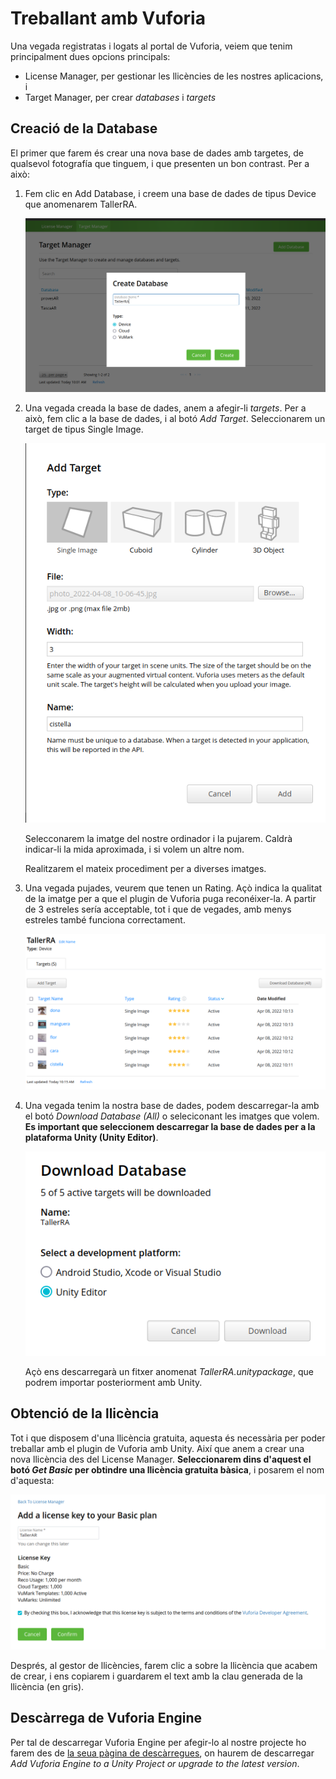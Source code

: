 # Treballant amb Vuforia

Una vegada registratas i logats al portal de Vuforia, veiem que tenim principalment dues opcions principals:

* License Manager, per gestionar les llicències de les nostres aplicacions, i
* Target Manager, per crear *databases* i *targets*


## Creació de la Database

El primer que farem és crear una nova base de dades amb targetes, de qualsevol fotografía que tinguem, i que presenten un bon contrast. Per a això:

1. Fem clic en Add Database, i creem una base de dades de tipus Device que anomenarem TallerRA.

    ![](img/creteDatabase.png)

2. Una vegada creada la base de dades, anem a afegir-li *targets*. Per a això, fem clic a la base de dades, i al botó *Add Target*. Seleccionarem un target de tipus Single Image.

    ![](img/addTarget.png)

    Selecconarem la imatge del nostre ordinador i la pujarem. Caldrà indicar-li la mida aproximada, i si volem un altre nom.

    Realitzarem el mateix procediment per a diverses imatges.

3.  Una vegada pujades, veurem que tenen un Rating. Açò indica la qualitat de la imatge per a que el plugin de Vuforia puga reconéixer-la. A partir de 3 estreles sería acceptable, tot i que de vegades, amb menys estreles també funciona correctament.

    ![](img/rating.png)

4. Una vegada tenim la nostra base de dades, podem descarregar-la amb el botó *Download Database (All)* o seleciconant les imatges que volem. **Es important que seleccionem descarregar la base de dades per a la plataforma Unity (Unity Editor)**.

    ![](img/download.png)

    Açò ens descarregarà un fitxer anomenat *TallerRA.unitypackage*, que podrem importar posteriorment amb Unity.


## Obtenció de la llicència

Tot i que disposem d'una llicència gratuita, aquesta és necessària per poder treballar amb el plugin de Vuforia amb Unity. Així que anem a crear una nova llicència des del License Manager. **Seleccionarem dins d'aquest el botó *Get Basic* per obtindre una llicència gratuita bàsica**, i posarem el nom d'aquesta:

![](img/llicencia.png)


Després, al gestor de llicències, farem clic a sobre la llicència que acabem de crear, i ens copiarem i guardarem el text amb la clau generada de la llicència (en gris).


## Descàrrega de Vuforia Engine

Per tal de descarregar Vuforia Engine per afegir-lo al nostre projecte ho farem des de [la seua pàgina de descàrregues](https://developer.vuforia.com/downloads/sdk), on haurem de descarregar *Add Vuforia Engine to a Unity Project or upgrade to the latest version*.
